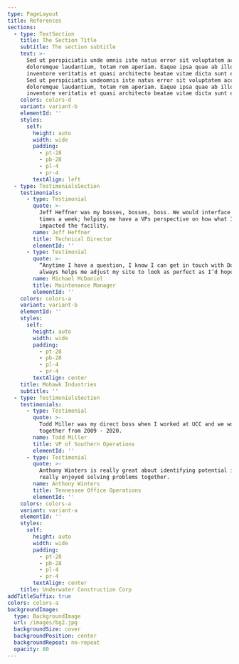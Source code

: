 ```yaml
---
type: PageLayout
title: References
sections:
  - type: TextSection
    title: The Section Title
    subtitle: The section subtitle
    text: >-
      Sed ut perspiciatis unde omnis iste natus error sit voluptatem accusantium
      doloremque laudantium, totam rem aperiam. Eaque ipsa quae ab illo
      inventore veritatis et quasi architecto beatae vitae dicta sunt explicabo.
      Sed ut perspiciatis undeomnis iste natus error sit voluptatem accusantium
      doloremque laudantium, totam rem aperiam. Eaque ipsa quae ab illo
      inventore veritatis et quasi architecto beatae vitae dicta sunt explicabo.
    colors: colors-d
    variant: variant-b
    elementId: ''
    styles:
      self:
        height: auto
        width: wide
        padding:
          - pt-28
          - pb-28
          - pl-4
          - pr-4
        textAlign: left
  - type: TestimonialsSection
    testimonials:
      - type: Testimonial
        quote: >-
          Jeff Heffner was my bosses, bosses, boss. We would interface multiple
          times a week; helping me have a VPs perspective on how what I did
          impacted the facility. 
        name: Jeff Heffner
        title: Technical Director
        elementId: ''
      - type: Testimonial
        quote: >-
          “Anytime I have a question, I know I can get in touch with Doris. She
          always helps me adjust my site to look as perfect as I’d hoped.”
        name: Michael McDaniel
        title: Maintenance Manager
        elementId: ''
    colors: colors-a
    variant: variant-b
    elementId: ''
    styles:
      self:
        height: auto
        width: wide
        padding:
          - pt-28
          - pb-28
          - pl-4
          - pr-4
        textAlign: center
    title: Mohawk Industries
    subtitle: ''
  - type: TestimonialsSection
    testimonials:
      - type: Testimonial
        quote: >-
          Todd Miller was my direct boss when I worked at UCC and we worked
          together from 2009 - 2020.
        name: Todd Miller
        title: VP of Southern Operations
        elementId: ''
      - type: Testimonial
        quote: >-
          Anthony Winters is really great about identifying potential issues we
          really enjoyed solving problems together. 
        name: Anthony Winters
        title: Tennessee Office Operations
        elementId: ''
    colors: colors-a
    variant: variant-a
    elementId: ''
    styles:
      self:
        height: auto
        width: wide
        padding:
          - pt-28
          - pb-28
          - pl-4
          - pr-4
        textAlign: center
    title: Underwater Construction Corp
addTitleSuffix: true
colors: colors-a
backgroundImage:
  type: BackgroundImage
  url: /images/bg2.jpg
  backgroundSize: cover
  backgroundPosition: center
  backgroundRepeat: no-repeat
  opacity: 80
---
```

